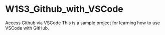 # W1S3_Github_with_VSCode
Access Github via VSCode
This is a sample project for learning how to use VSCode with GitHub.